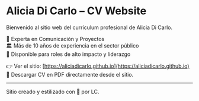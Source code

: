 # Alicia Di Carlo – CV Website

Bienvenido al sitio web del currículum profesional de Alicia Di Carlo.

🧠 Experta en Comunicación y Proyectos  
🏛️ Más de 10 años de experiencia en el sector público  
💼 Disponible para roles de alto impacto y liderazgo  

👉 Ver el sitio: [https://aliciadicarlo.github.io](https://aliciadicarlo.github.io)  
📄 Descargar CV en PDF directamente desde el sitio.

---
Sitio creado y estilizado con 💖 por LC.
